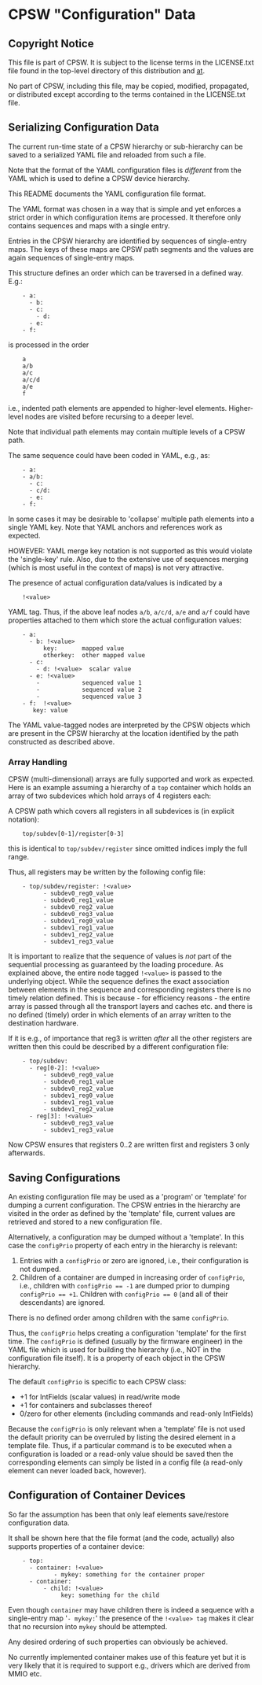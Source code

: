 # CPSW "Configuration" Data

## Copyright Notice
This file is part of CPSW. It is subject to the license terms in the LICENSE.txt
file found in the top-level directory of this distribution and
[at](https://confluence.slac.stanford.edu/display/ppareg/LICENSE.html).

No part of CPSW, including this file, may be copied, modified, propagated, or
distributed except according to the terms contained in the LICENSE.txt file.

## Serializing Configuration Data

The current run-time state of a CPSW hierarchy or sub-hierarchy can be
saved to a serialized YAML file and reloaded from such a file.

Note that the format of the YAML configuration files is *different* from
the YAML which is used to define a CPSW device hierarchy.

This README documents the YAML configuration file format.

The YAML format was chosen in a way that is simple and yet enforces
a strict order in which configuration items are processed. It therefore
only contains sequences and maps with a single entry.

Entries in the CPSW hierarchy are identified by sequences of single-entry
maps. The keys of these maps are CPSW path segments and the values are
again sequences of single-entry maps.

This structure defines an order which can be traversed in a defined
way. E.g.:

        - a:
          - b:
          - c:
            - d:
          - e:
        - f:

is processed in the order


        a
        a/b
        a/c
        a/c/d
        a/e
        f

i.e., indented path elements are appended to higher-level elements. Higher-level
nodes are visited before recursing to a deeper level.

Note that individual path elements may contain multiple levels of a CPSW path.

The same sequence could have been coded in YAML, e.g., as:

        - a:
        - a/b:
          - c:
          - c/d:
          - e:
        - f:
 
In some cases it may be desirable to 'collapse' multiple path elements into
a single YAML key. Note that YAML anchors and references work as expected.

HOWEVER: YAML merge key notation is not supported as this would violate the
'single-key' rule. Also, due to the extensive use of sequences merging 
(which is most useful in the context of maps) is not very attractive.

The presence of actual configuration data/values is indicated by a 

        !<value> 

YAML tag. Thus, if the above leaf nodes `a/b`, `a/c/d`, `a/e` and `a/f` could have
properties attached to them which store the actual configuration values:

        - a:
          - b: !<value>
              key:       mapped value
              otherkey:  other mapped value
          - c:
            - d: !<value>  scalar value
          - e: !<value>
            -            sequenced value 1
            -            sequenced value 2
            -            sequenced value 3
        - f:  !<value>
           key: value

The YAML value-tagged nodes are interpreted by the CPSW objects which are 
present in the CPSW hierarchy at the location identified by the path
constructed as described above.

### Array Handling

CPSW (multi-dimensional) arrays are fully supported and work as expected.
Here is an example assuming a hierarchy of a `top` container which holds
an array of two subdevices which hold arrays of 4 registers each:

A CPSW path which covers all registers in all subdevices is (in explicit notation):

        top/subdev[0-1]/register[0-3]

this is identical to `top/subdev/register` since omitted indices imply
the full range.

Thus, all registers may be written by the following config file:

        - top/subdev/register: !<value>
              - subdev0_reg0_value
              - subdev0_reg1_value
              - subdev0_reg2_value
              - subdev0_reg3_value
              - subdev1_reg0_value
              - subdev1_reg1_value
              - subdev1_reg2_value
              - subdev1_reg3_value

It is important to realize that the sequence of values is *not* part of
the sequential processing as guaranteed by the loading procedure.
As explained above, the entire node tagged `!<value>` is passed to the
underlying object. While the sequence defines the exact association
between elements in the sequence and corresponding registers there is
no timely relation defined. This is because - for efficiency reasons -
the entire array is passed through all the transport layers and
caches etc. and there is no defined (timely) order in which elements of an
array written to the destination hardware.

If it is e.g., of importance that reg3 is written *after* all the other
registers are written then this could be described by a different
configuration file:

        - top/subdev:
          - reg[0-2]: !<value>
              - subdev0_reg0_value
              - subdev0_reg1_value
              - subdev0_reg2_value
              - subdev1_reg0_value
              - subdev1_reg1_value
              - subdev1_reg2_value
          - reg[3]: !<value>
              - subdev0_reg3_value
              - subdev1_reg3_value

Now CPSW ensures that registers 0..2 are written first and registers 3
only afterwards.

## Saving Configurations

An existing configuration file may be used as a 'program' or 'template'
for dumping a current configuration. The CPSW entries in the hierarchy
are visited in the order as defined by the 'template' file, current
values are retrieved and stored to a new configuration file.

Alternatively, a configuration may be dumped without a 'template'.
In this case the ``configPrio`` property of each entry in the hierarchy
is relevant:

 1. Entries with a `configPrio` or zero are ignored, i.e., their configuration
        is not dumped.
 2. Children of a container are dumped in increasing order of `configPrio`, 
        i.e., children with `configPrio == -1` are dumped prior to dumping `configPrio == +1`.
        Children with `configPrio == 0` (and all of their descendants) are ignored.

There is no defined order among children with the same `configPrio`.

Thus, the `configPrio` helps creating a configuration 'template' for the
first time. The `configPrio` is defined (usually by the firmware engineer) in the YAML 
file which is used for building the hierarchy (i.e., NOT in the configuration
file itself). It is a property of each object in the CPSW hierarchy.
        
The default `configPrio` is specific to each CPSW class:

 - +1 for IntFields (scalar values) in read/write mode
 - +1 for containers and subclasses thereof
 -  0/zero for other elements (including commands and read-only IntFields)

Because the `configPrio` is only relevant when a 'template' file is not used
the default priority can be overruled by listing the desired element
in a template file. Thus, if a particular command is to be executed when
a configuration is loaded or a read-only value should be saved then the
corresponding elements can simply be listed in a config file (a read-only
element can never loaded back, however).

## Configuration of Container Devices

So far the assumption has been that only leaf elements save/restore configuration
data.

It shall be shown here that the file format (and the code, actually) also
supports properties of a container device:

        - top:
          - container: !<value>
                 - mykey: something for the container proper
          - container:
              - child: !<value>
                   key: something for the child
                 
Even though `container` may have children there is indeed a sequence
with a single-entry map '`- mykey:`' the presence of the `!<value> tag`
makes it clear that no recursion into `mykey` should be attempted.

Any desired ordering of such properties can obviously be achieved.

No currently implemented container makes use of this feature yet but it
is very likely that it is required to support e.g., drivers which
are derived from MMIO etc.
